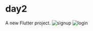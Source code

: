 # day2

A new Flutter project.
![signup](https://github.com/user-attachments/assets/30529285-46de-4b46-93a1-39562387ddc3)
![login](https://github.com/user-attachments/assets/85f34589-dc3d-4481-92c0-c597359bcd9e)
